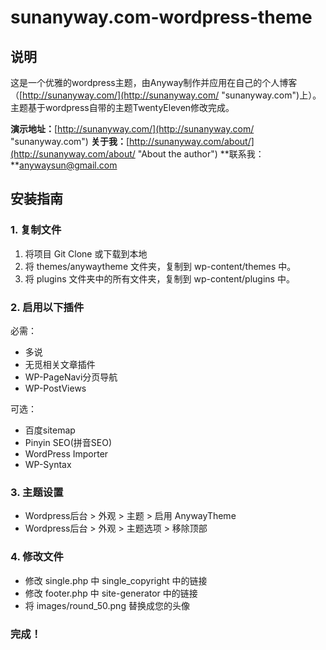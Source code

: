 # sunanyway.com-wordpress-theme

## 说明

这是一个优雅的wordpress主题，由Anyway制作并应用在自己的个人博客（[http://sunanyway.com/](http://sunanyway.com/ "sunanyway.com")上）。
主题基于wordpress自带的主题TwentyEleven修改完成。

**演示地址：**[http://sunanyway.com/](http://sunanyway.com/ "sunanyway.com")
**关于我：**[http://sunanyway.com/about/](http://sunanyway.com/about/ "About the author")
**联系我：**anywaysun@gmail.com

## 安装指南

### 1. 复制文件

1. 将项目 Git Clone 或下载到本地
1. 将 themes/anywaytheme 文件夹，复制到 wp-content/themes 中。
2. 将 plugins 文件夹中的所有文件夹，复制到 wp-content/plugins 中。

### 2. 启用以下插件

必需：
+ 多说
+ 无觅相关文章插件
+ WP-PageNavi分页导航
+ WP-PostViews

可选：
+ 百度sitemap
+ Pinyin SEO(拼音SEO)
+ WordPress Importer
+ WP-Syntax

### 3. 主题设置

+ Wordpress后台 > 外观 > 主题 > 启用 AnywayTheme
+ Wordpress后台 > 外观 > 主题选项 > 移除顶部

### 4. 修改文件

+ 修改 single.php 中 single_copyright 中的链接
+ 修改 footer.php 中 site-generator 中的链接
+ 将 images/round_50.png 替换成您的头像

### 完成！